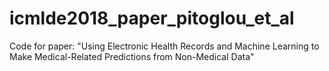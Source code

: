 # icmlde2018_paper_pitoglou_et_al
Code for paper: "Using Electronic Health Records and Machine Learning to Make Medical-Related Predictions from Non-Medical Data"
